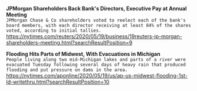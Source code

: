 **JPMorgan Shareholders Back Bank's Directors, Executive Pay at Annual Meeting**\
`JPMorgan Chase & Co shareholders voted to reelect each of the bank's board members, with each director receiving at least 84% of the shares voted, according to initial tallies. `\
https://nytimes.com/reuters/2020/05/19/business/19reuters-jp-morgan-shareholders-meeting.html?searchResultPosition=9

**Flooding Hits Parts of Midwest, With Evacuations in Michigan**\
`People living along two mid-Michigan lakes and parts of a river were evacuated Tuesday following several days of heavy rain that produced flooding and put pressure on dams in the area.`\
https://nytimes.com/aponline/2020/05/19/us/ap-us-midwest-flooding-1st-ld-writethru.html?searchResultPosition=10

